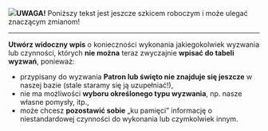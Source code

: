 <span class="challenge-success-status-icon-todo"><img class="svg-image" src="/files/resources/svg/cone-striped.svg" /></span>**UWAGA!** Poniższy tekst jest jeszcze szkicem roboczym i może ulegać znaczącym zmianom!

---
**Utwórz widoczny wpis** o konieczności wykonania jakiegokolwiek wyzwania lub czynności, których **nie można** teraz zwyczajnie **wpisać do tabeli wyzwań**, ponieważ:
- przypisany do wyzwania **Patron lub święto nie znajduje się jeszcze** w naszej bazie (stale staramy się ją uzupełniać!),
- nie ma możliwości **wyboru określonego typu wyzwania**, np. nasze własne pomysły, itp.,
- może chcesz **pozostawić sobie** „ku pamięci” informację o niestandardowej czynności do wykonania lub czymkolwiek innym.
